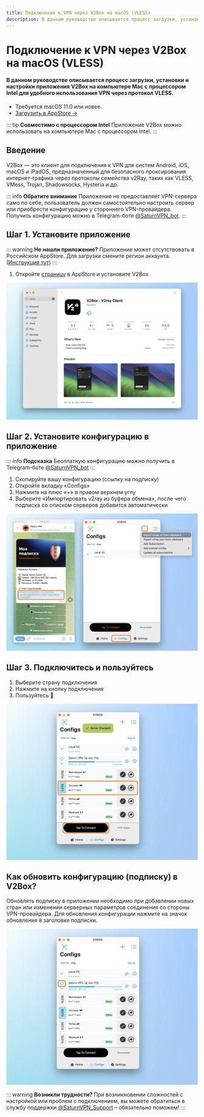 ```yaml
---
title: Подключение к VPN через V2Box на macOS (VLESS)
description: В данном руководстве описывается процесс загрузки, установки и настройки приложения V2Box на компьютере Mac с процессором Intel для удобного использования VPN через протокол VLESS.
---
```


# Подключение к VPN через V2Box на macOS (VLESS)

#### В данном руководстве описывается процесс загрузки, установки и настройки приложения V2Box на компьютере Mac с процессором Intel для удобного использования VPN через протокол VLESS.

* Требуется macOS 11.0 или новее.
* [Загрузить в AppStore →](https://apps.apple.com/us/app/v2box-v2ray-client/id6446814690)

::: tip **Совместимо с процессором Intel** 
Приложение V2Box можно использовать на компьютере Mac с процессором Intel.
:::

## Введение

V2Box — это клиент для подключения к VPN для систем Android, iOS, macOS и iPadOS, предназначенный для безопасного проксирования интернет‑трафика через протоколы семейства v2Ray, таких как VLESS, VMess, Trojan, Shadowsocks, Hysteria и др.

::: info **Обратите внимание** 
Приложение не предоставляет VPN-сервера само по себе, пользователь должен самостоятельно настроить сервер или приобрести конфигурацию у стороннего VPN-провайдера. Получить конфигурацию можно в Telegram-боте [@SaturnVPN_bot](https://t.me/SaturnVPN_bot?start=docs).
:::

## Шаг 1. Установите приложение

::: warning **Не нашли приложение?** 
Приложение может отсутствовать в Российском AppStore. Для загрузки смените регион аккаунта. ([Инструкция тут](/setup-guide/#смена-региона-appstore-для-загрузки-недоступных-приложении))
:::

1. Откройте [страницу](https://apps.apple.com/us/app/v2box-v2ray-client/id6446814690) в AppStore и установите V2Box

![Установка](/public/pages/macos/v2box/1.webp)

## Шаг 2. Установите конфигурацию в приложение

::: info **Подсказка** 
Бесплатную конфигурацию можно получить в Telegram-боте [@SaturnVPN_bot](https://t.me/SaturnVPN_bot?start=docs)
:::

1. Скопируйте вашу конфигурацию (ссылку на подписку)
2. Откройте вкладку «Configs»
2. Нажмите на плюс «+» в правом верхнем углу
3. Выберите «Импортировать v2ray из буфера обмена», после чего подписка со списком серверов добавится автоматически

![Импорт конфигурации](/public/pages/macos/v2box/2.webp)

## Шаг 3. Подключитесь и пользуйтесь

1. Выберите страну подключения
2. Нажмите на кнопку подключения
3. Пользуйтесь 🙂

![Подключение к VPN](/public/pages/macos/v2box/3.webp)

## Как обновить конфигурацию (подписку) в V2Box?
Обновлять подписку в приложении необходимо при добавлении новых стран или изменении серверных параметров соединения со стороны VPN-провайдера. Для обновления конфигурации нажмите на значок обновления в заголовке подписки.

![Обновление подписки](/public/pages/macos/v2box/4.webp)

::: warning **Возникли трудности?** 
При возникновении сложностей с настройкой или проблем с подключением, вы можете обратиться в службу поддержки [@SaturnVPN_Support](https://t.me/SaturnVPN_Support) – обязательно поможем!
:::